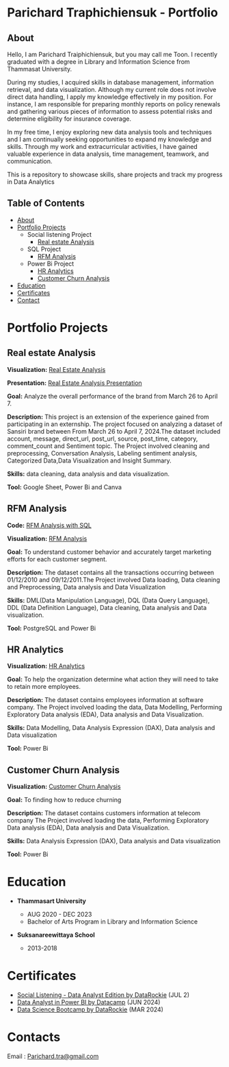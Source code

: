 # Parichard Traphichiensuk - Portfolio

## About 

Hello, I am Parichard Traiphichiensuk, but you may call me Toon. I recently graduated with a degree in Library and Information Science from Thammasat University.

During my studies, I acquired skills in database management, information retrieval, and data visualization. Although my current role does not involve direct data handling, 
I apply my knowledge effectively in my position. For instance, I am responsible for preparing monthly reports on policy renewals and gathering various pieces of information 
to assess potential risks and determine eligibility for insurance coverage.

In my free time, I enjoy exploring new data analysis tools and techniques and I am continually seeking opportunities to expand my knowledge and skills. 
Through my work and extracurricular activities, I have gained valuable experience in data analysis, time management, teamwork, and communication.

This is a repository to showcase skills, share projects and track my progress in Data Analytics 


## Table of Contents 

- [About](https://github.com/ParichardTrai/Portfolio/blob/main/About_me.md#about)
- [Portfolio Projects](https://github.com/ParichardTrai/Portfolio/blob/main/About_me.md#Portfolio-Projects)
  - Social listening Project
    - [Real estate Analysis](https://github.com/ParichardTrai/Portfolio/blob/main/About_me.md#Real-estate-Analysis)
  - SQL Project
    - [RFM Analysis](https://github.com/ParichardTrai/Portfolio/blob/main/About_me.md#RFM-Analysis)
  - Power Bi Project
    - [HR Analytics](https://github.com/ParichardTrai/Portfolio/blob/main/About_me.md#HR-Analytics)
    - [Customer Churn Analysis](https://github.com/ParichardTrai/Portfolio/blob/main/About_me.md#Customer-Churn-Analysis)
- [Education](https://github.com/ParichardTrai/Portfolio/blob/main/About_me.md#Education)
- [Certificates](https://github.com/ParichardTrai/Portfolio/blob/main/About_me.md#Certificates)
- [Contact](https://github.com/ParichardTrai/Portfolio/blob/main/About_me.md#Contact)
    
# Portfolio Projects

## Real estate Analysis 

**Visualization:** [Real Estate Analysis](https://github.com/ParichardTrai/Portfolio/blob/main/project/Real%20Estate%20Analysis.pbix)

**Presentation:** [Real Estate Analysis Presentation](https://github.com/ParichardTrai/Portfolio/blob/main/project/Real%20Estate%20Analysis%20Presentation.pdf)

**Goal:** Analyze the overall performance of the brand from March 26 to April 7.

**Description:** This project is an extension of the experience gained from participating in an externship.
The project focused on analyzing a dataset of Sansiri brand between From March 26 to April 7, 2024.The dataset included 
account, message, direct_url,	post_url,	source,	post_time,	category,	comment_count and	Sentiment	topic. The Project involved
cleaning and preprocessing, Conversation Analysis, Labeling sentiment analysis, Categorized Data,Data Visualization and Insight Summary.

**Skills:** data cleaning, data analysis and data visualization.

**Tool:** Google Sheet, Power Bi and Canva

## RFM Analysis 

**Code:** [RFM Analysis with SQL](https://github.com/ParichardTrai/Portfolio/blob/main/project/RFM%20Analysis%20with%20SQL.md)

**Visualization:** [RFM Analysis](https://github.com/ParichardTrai/Portfolio/blob/main/project/RFM%20Analysis.pbix)

**Goal:**  To understand customer behavior and accurately target marketing efforts for each customer segment.

**Description:** The dataset contains all the transactions occurring between 01/12/2010 and 09/12/2011.The Project involved
Data loading, Data cleaning and Preprocessing, Data analysis and Data Visualization

**Skills:**  DML(Data Manipulation Language), DQL (Data Query Language), DDL (Data Definition Language),
Data cleaning, Data analysis and Data visualization.

**Tool:** PostgreSQL and Power Bi 


## HR Analytics 

**Visualization:** [HR Analytics](https://github.com/ParichardTrai/Portfolio/blob/main/project/HR%20Analytic.pbix)

**Goal:**  To help the organization determine what action they will need to take to retain more employees.

**Description:** The dataset contains employees information at software company. The Project involved loading the data, 
Data Modelling, Performing Exploratory Data analysis (EDA), Data analysis and Data Visualization.

**Skills:**  Data Modelling, Data Analysis Expression (DAX),  Data analysis and Data visualization

**Tool:** Power Bi 

## Customer Churn Analysis

**Visualization:** [Customer Churn Analysis](https://github.com/ParichardTrai/Portfolio/blob/main/project/Customer%20Churn%20Analysis.pbix)

**Goal:** To finding how to reduce churning 

**Description:** The dataset contains customers information at telecom company The Project involved loading the data, 
Performing Exploratory Data analysis (EDA), Data analysis and Data Visualization.

**Skills:**  Data Analysis Expression (DAX),  Data analysis and Data visualization

**Tool:** Power Bi 

# Education
- **Thammasart University**
  - AUG 2020 - DEC 2023
  - Bachelor of Arts Program in Library and Information Science
  
- **Suksanareewittaya School**
  - 2013-2018

# Certificates
- [Social Listening - Data Analyst Edition by DataRockie](https://github.com/ParichardTrai/Portfolio/blob/main/Certificates/Socail%20listening%20data%20analyst%20edition.pdf) (JUL 2)
- [Data Analyst in Power BI by Datacamp](https://github.com/ParichardTrai/Portfolio/blob/main/Certificates/Data%20Analyst%20in%20Power%20BI%20by%20Datacamp.pdf) (JUN 2024)
- [Data Science Bootcamp by DataRockie](https://github.com/ParichardTrai/Portfolio/blob/main/Certificates/Data%20Science%20Bootcamp%20by%20DataRockie.png)  (MAR 2024)
  

  
# Contacts
Email : Parichard.tra@gmail.com

